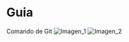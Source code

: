 # Guia

Comando de Git
![Imagen_1](https://github.com/David-Quiroga/Guia/assets/97131802/a3acd061-4842-4370-a6d1-b56f586aa01a)
![Imagen_2](https://github.com/David-Quiroga/Guia/assets/97131802/97404c08-5cc9-4fcd-890c-6adfc23b3d28)

